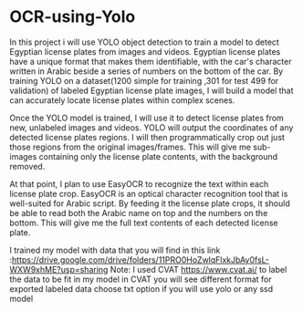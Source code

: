 # OCR-using-Yolo
In this project i will use YOLO object detection to train a model to detect Egyptian license plates from images and videos. Egyptian license plates have a unique format that makes them identifiable, with the car's character  written in Arabic  beside a series of numbers on the bottom of the car. By training YOLO on a dataset(1200 simple for training ,301 for test 499 for validation) of labeled Egyptian license plate images, I will build a model that can accurately locate license plates within complex scenes.

Once the YOLO model is trained, I will use it to detect license plates from new, unlabeled images and videos. YOLO will output the coordinates of any detected license plates regions. I will then programmatically crop out just those regions from the original images/frames. This will give me sub-images containing only the license plate contents, with the background removed.

At that point, I plan to use EasyOCR to recognize the text within each license plate crop. EasyOCR is an optical character recognition tool that is well-suited for Arabic script. By feeding it the license plate crops, it should be able to read both the Arabic name on top and the numbers on the bottom. This will give me the full text contents of each detected license plate.



I trained my model with data that you will find in this link :https://drive.google.com/drive/folders/11PRO0HoZwlqFlxkJbAy0fsL-WXW9xhME?usp=sharing
Note: I used CVAT https://www.cvat.ai/ to label the data to be fit in my model in CVAT you will see different format for exported labeled data choose txt option if you will use yolo or any ssd model
